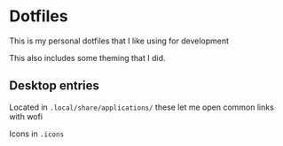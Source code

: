 # Dotfiles
This is my personal dotfiles that I like using for development

This also includes some theming that I did.

## Desktop entries

Located in `.local/share/applications/` these let me open common links with wofi

Icons in `.icons`
